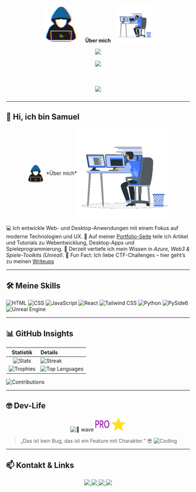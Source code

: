 <p align="center">
  <img src="https://github.com/0xAbdulKhalid/0xAbdulKhalid/raw/main/assets/mdImages/about_me.gif" width="100px" alt="Über mich">
  &nbsp;&nbsp;
  <strong>Über mich</strong>
  &nbsp;&nbsp;
  <img src="https://github.com/0xAbdulKhalid/0xAbdulKhalid/raw/main/assets/mdImages/Right_Side.gif" width="100px" alt="">
</p>

<p align="center">
  <img src="https://readme-typing-svg.herokuapp.com?font=Orbitron&pause=1000&color=27F76A&width=360&lines=%E2%96%91W%E2%96%91E%E2%96%91L%E2%96%91C%E2%96%91O%E2%96%91M%E2%96%91E+%E2%96%91I%E2%96%91N%E2%96%91+%E2%96%91S%E2%96%91A%E2%96%91M%E2%96%91U%E2%96%91E%E2%96%91L%E2%96%91!" />
</p>

<p align="center">
  <img src="https://visitor-badge.laobi.icu/badge?page_id=Samuel-Mencke.Samuel-Mencke" />
</p>

<h1 align="center">
  <img src="https://readme-typing-svg.herokuapp.com/?font=Righteous&size=35&center=true&vCenter=true&width=500&height=70&duration=4000&lines=Hi+There!+%F0%9F%91%8B;+I'm+Samuel+Mencke!;" />
</h1>

---

## 👋 Hi, ich bin Samuel

<p align="center">
  <picture>
    <img src="https://github.com/0xAbdulKhalid/0xAbdulKhalid/raw/main/assets/mdImages/about_me.gif" width="50px" align="center">
  </picture>
  *Über mich*

  <picture>
    <img src="https://github.com/0xAbdulKhalid/0xAbdulKhalid/raw/main/assets/mdImages/Right_Side.gif" width="250px" align="center">
  </picture>
</p>

💻 Ich entwickle Web- und Desktop-Anwendungen mit einem Fokus auf moderne Technologien und UX.
📔 Auf meiner [Portfolio-Seite](https://samuel-mencke.gitbook.io) teile ich Artikel und Tutorials zu Webentwicklung, Desktop-Apps und Spieleprogrammierung.
🌱 Derzeit vertiefe ich mein Wissen in *Azure, Web3 & Spiele-Toolkits (Unreal)*.
🎯 Fun Fact: Ich liebe CTF-Challenges – hier geht’s zu meinen [Writeups](https://github.com/samuel-mencke/Writeups-and-Walkthroughs)

---

## 🛠️ Meine Skills

![HTML](https://img.shields.io/badge/-HTML5-E34F26?logo=html5\&logoColor=fff)
![CSS](https://img.shields.io/badge/-CSS3-1572B6?logo=css3\&logoColor=fff)
![JavaScript](https://img.shields.io/badge/-JavaScript-F7DF1E?logo=javascript\&logoColor=000)
![React](https://img.shields.io/badge/-React-61DAFB?logo=react\&logoColor=000)
![Tailwind CSS](https://img.shields.io/badge/-Tailwind_CSS-06B6D4?logo=tailwind-css\&logoColor=fff)
![Python](https://img.shields.io/badge/-Python-3776AB?logo=python\&logoColor=fff)
![PySide6](https://img.shields.io/badge/-PySide6-41CD52?logo=qt\&logoColor=fff)
![Unreal Engine](https://img.shields.io/badge/-Unreal_Engine-0E1128?logo=unrealengine\&logoColor=fff)

---

## 📊 GitHub Insights

|                                                    Statistik                                                   | Details                                                                                                                          |
| :------------------------------------------------------------------------------------------------------------: | :------------------------------------------------------------------------------------------------------------------------------- |
| ![Stats](https://github-readme-stats.vercel.app/api?username=Samuel-Mencke\&show_icons=true\&theme=tokyonight) | ![Streak](https://github-readme-streak-stats.herokuapp.com/?user=Samuel-Mencke\&theme=tokyonight)                                |
|    ![Trophies](https://github-profile-trophy.vercel.app/?username=Samuel-Mencke\&theme=tokyonight\&column=4)   | ![Top Languages](https://github-readme-stats.vercel.app/api/top-langs/?username=Samuel-Mencke\&layout=compact\&theme=tokyonight) |

![Contributions](https://ghchart.rshah.org/Samuel-Mencke)

---

## 🤓 Dev-Life

<p align="center">
  <img src="https://cdn.jsdelivr.net/gh/Readme-Workflows/Readme-Icons@main/icons/gifs/wave.gif" width="40" alt="👋 wave">
  <img src="https://raw.githubusercontent.com/Yovenzor/animated-github-badges/master/assets/pro.gif" width="40" alt="GitHub Pro">
  <img src="https://raw.githubusercontent.com/acervenky/animated-github-badges/master/assets/starbadge.gif" width="40" alt="Star">
</p>

> „Das ist kein Bug, das ist ein Feature mit Charakter.“ 😎 <img src="https://cdn.jsdelivr.net/gh/Readme-Workflows/Readme-Icons@main/icons/gifs/wave.gif" width="32" alt="Coding">

---

## 📫 Kontakt & Links

<div align="center"> 
  <a href="mailto:Samuelmencke31@gmail.com">
    <img src="https://img.shields.io/badge/Email-D14836?style=for-the-badge&logo=gmail&logoColor=fff" />
  </a>
  <a href="https://medium.com/@samuel-mencke">
    <img src="https://img.shields.io/badge/Medium-000010?style=for-the-badge&logo=medium&logoColor=fff" />
  </a>
  <a href="https://samuel-mencke.gitbook.io">
    <img src="https://img.shields.io/badge/Portfolio-FF5722?style=for-the-badge&logo=todoist&logoColor=fff" />
  </a>
  <a href="https://twitter.com/samuelmencke">
    <img src="https://img.shields.io/badge/Twitter-1DA1F2?style=for-the-badge&logo=twitter&logoColor=fff" />
  </a>
</div>
